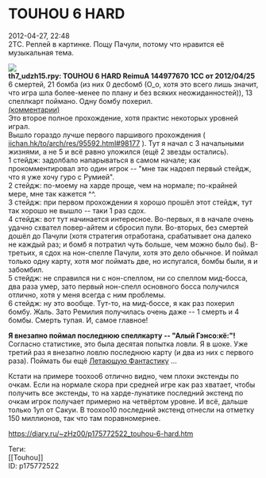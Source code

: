 TOUHOU 6 HARD
==============

   
 2012-04-27, 22:48   
  2TC. Реплей в картинке. Пощу Пачули, потому что нравится её музыкальная тема.   
   
   [![](https://b.radikal.ru/b00/2201/4c/d057327d58c3.jpg)](https://www.pixiv.net/member_illust.php?mode=medium&illust_id=11121447)     
  **th7\_udzh15.rpy: TOUHOU 6 HARD ReimuA 144977670 1CC от 2012/04/25**    
 6 смертей, 21 бомба (из них 0 десбомб (О\_о, хотя это всего лишь значит, что игра шла более-менее по плану и без всяких неожиданностей)), 13 спеллкарт поймано. Одну бомбу похерил.   
  [(комментарии)](https://zHz00.diary.ru/p175772522.htm?index=1#linkmore175772522m1)      
 Это второе полное прохождение, хотя практис некоторых уровней играл.   
 Вышло гораздо лучше первого паршивого прохождения (  [iichan.hk/to/arch/res/95592.html#98177](https://iichan.hk/to/arch/res/95592.html#98177)  ). Тут я начал с 3 начальными жизнями, а не 5 и всё равно уложился (ещё 2 звезды остались).   
 1 стейдж: задолбало напарываться в самом начале; как прокомментировал это один игрок -- "мне так надоел первый стейдж, что я уже хочу гуро с Румией".   
 2 стейдж: по-моему на харде проще, чем на нормале; по-крайней мере, мне так кажется ^^.   
 3 стейдж: при первом прохождении я хорошо прошёл этот стейдж, тут так хорошо не вышло -- таки 1 раз сдох.   
 4 стейдж: вот тут начинается интересное. Во-первых, я в начале очень удачно схвател повер-айтем и сбросил пули. Во-вторых, без смертей дошёл до Пачули (хотя стратегия отработана, срабатывает она далеко не каждый раз; и бомб я потратил чуть больше, чем можно было бы). В-третьих, я сдох на нон-спелле Пачули, хотя это дело обычное. И поймал только одну карту, хотя мог поймать две, но испугался, бомбы были, я и забомбил.   
 5 стейдж: не справился ни с нон-спеллом, ни со спеллом мид-босса, два раза умер, зато первый нон-спелл основного босса получился отлично, хотя у меня всегда с ним проблемы.   
 6 стейдж: ну это вообще. Тут-то, на мид-боссе, я как раз похерил бомбу. Жаль. Зато Ремилия получилась очень даже -- 1 смерть и 4 бомбы. Смерть тупая. И, самое главное!   
   
   **Я внезапно поймал последнюю спеллкарту -- "Алый Гэнсо:кё:"!**     
 Согласно статистике, это была десятая попытка ловли. Я в шоке. Уже третий раз я внезапно ловлю последнюю карту (и два из них с первого раза). Поймать бы ещё  [Летающую Фантастику](http://touhou.wikia.com/wiki/Undefined_Fantastic_Object:_Stage_6_Spell_Cards#Spell_Card_98)  ...   
   
 Кстати на примере тоохоо6 отлично видно, чем плохи экстенды по очкам. Если на нормале скора при средней игре как раз хватает, чтобы получить все экстенды, то на харде-лунатике последний экстенд по очкам игрок получает примерно на четвёртом уровне. И всё, дальше только 1уп от Сакуи. В тоохоо10 последний экстенд отнесли на отметку 150 миллионов, так что там поравномернее.   
     
    
 <https://diary.ru/~zHz00/p175772522_touhou-6-hard.htm>   
   
 Теги:   
 [[Touhou]]   
 ID: p175772522